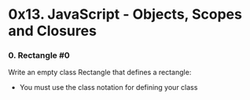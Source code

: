 # 0x13. JavaScript - Objects, Scopes and Closures

### 0. Rectangle #0

Write an empty class Rectangle that defines a rectangle:

* You must use the class notation for defining your class
